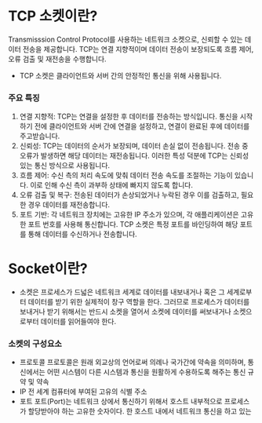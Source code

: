 # TCP 소켓이란?
Transmisssion Control Protocol를 사용하는 네트워크 소켓으로, 신뢰할 수 있는 데이터 전송을 제공합니다.
TCP는 연결 지향적이며 데이터 전송이 보장되도록 흐름 제어, 오류 검출 및 재전송을 수행합니다.

* TCP 소켓은 클라이언트와 서버 간의 안정적인 통신을 위해 사용됩니다.

### 주요 특징
1. 연결 지향적: TCP는 연결을 설정한 후 데이터를 전송하는 방식입니다. 통신을 시작하기 전에 클라이언트와 서버 간에 연결을 설정하고, 연결이 완료된 후에 데이터를 주고받습니다.
2. 신뢰성: TCP는 데이터의 순서가 보장되며, 데이터 손실 없이 전송됩니다. 전송 중 오류가 발생하면 해당 데이터는 재전송됩니다. 이러한 특성 덕분에 TCP는 신뢰성 있는 통신 방식으로 사용됩니다.
3. 흐름 제어: 수신 측의 처리 속도에 맞춰 데이터 전송 속도를 조절하는 기능이 있습니다. 이로 인해 수신 측이 과부하 상태에 빠지지 않도록 합니다.
4. 오류 검출 및 복구: 전송된 데이터가 손상되었거나 누락된 경우 이를 검출하고, 필요한 경우 데이터를 재전송합니다.
5. 포트 기반: 각 네트워크 장치에는 고유한 IP 주소가 있으며, 각 애플리케이션은 고유한 포트 번호를 사용해 통신합니다. TCP 소켓은 특정 포트를 바인딩하여 해당 포트를 통해 데이터를 수신하거나 전송합니다.

# Socket이란?
- 소켓은 프로세스가 드넓은 네트워크 세계로 데이터를 내보내거나 혹은 그 세계로부터 데이터를 받기 위한 실제적이 창구 역할을 한다.
그러므로 프로세스가 데이터를 보내거나 받기 위해서는 반드시 소켓을 열어서 소켓에 데이터를 써보내거나 소켓으로부터 데이터를 읽어들여야 한다.

### 소켓의 구성요소

* 프로토콜
프로토콜은 원래 외교상의 언어로써 의례나 국가간에 약속을 의미하며, 통신에서는 어떤 시스템이 다른 시스템과 통신을 원활하게 수용하도록 해주는 통신 규약 및 약속
* IP
전 세계 컴퓨터에 부여된 고유의 식별 주소
* 포트
포트(Port)는 네트워크 상에서 통신하기 위해서 호스트 내부적으로 프로세스가 할당받아야 하는 고유한 숫자이다. 한 호스트 내에서 네트워크 통신을 하고 있는 
